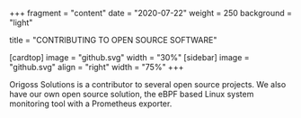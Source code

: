 +++
fragment = "content"
date = "2020-07-22"
weight = 250
background = "light"

title = "CONTRIBUTING TO OPEN SOURCE SOFTWARE"

[cardtop]
  image = "github.svg"
  width = "30%"
[sidebar]
  image = "github.svg"
  align = "right"
  width = "75%"
+++

Origoss Solutions is a contributor to several open source projects.  We also
have our own open source solution, the eBPF based Linux system monitoring
tool with a Prometheus exporter.
